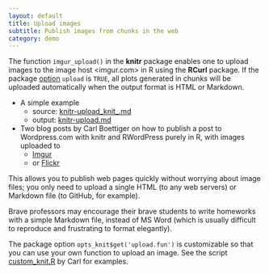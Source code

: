 ```yaml
---
layout: default
title: Upload images
subtitle: Publish images from chunks in the web
category: demo
---
```


The function `imgur_upload()` in the **knitr** package enables one to upload images to the image host <imgur.com> in R using the **RCurl** package. If the package [option](/knitr/options) `upload` is `TRUE`, all plots generated in chunks will be uploaded automatically when the output format is HTML or Markdown.

- A simple example
  - source: [knitr-upload\_knit\_.md](https://github.com/yihui/knitr/raw/master/inst/examples/knitr-upload_knit_.md)
  - output: [knitr-upload.md](https://github.com/yihui/knitr/blob/master/inst/examples/knitr-upload.md)
- Two blog posts by Carl Boettiger on how to publish a post to Wordpress.com with knitr and RWordPress purely in R, with images uploaded to
  - [Imgur](http://www.carlboettiger.info/archives/3974) 
  - or [Flickr](http://www.carlboettiger.info/archives/3988)

This allows you to publish web pages quickly without worrying about image files; you only need to upload a single HTML (to any web servers) or Markdown file (to GitHub, for example).

Brave professors may encourage their brave students to write homeworks with a simple Markdown file, instead of MS Word (which is usually difficult to reproduce and frustrating to format elegantly).

The package option `opts_knit$get('upload.fun')` is customizable so that you can use your own function to upload an image. See the script [custom_knit.R](https://github.com/cboettig/socialR/blob/master/R/custom_knit.R) by Carl for examples.

